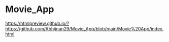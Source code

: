 # Movie_App

https://htmlpreview.github.io/?https://github.com/Abhijnan29/Movie_App/blob/main/Movie%20App/index.html

